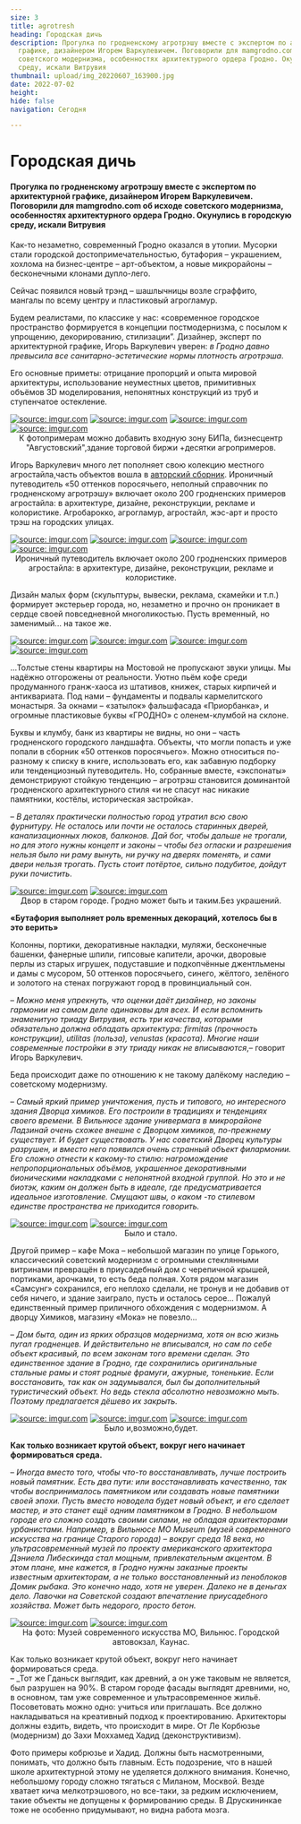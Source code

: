 ```yaml
---
size: 3
title: agrotresh
heading: Городская дичь
description: Прогулка по гродненскому агротрэшу вместе с экспертом по архитектурной
  графике, дизайнером Игорем Варкулевичем. Поговорили для mamgrodno.com об исходе
  советского модернизма, особенностях архитектурного ордера Гродно. Окунулись в городскую
  среду, искали Витрувия
thumbnail: upload/img_20220607_163900.jpg
date: 2022-07-02
height: 
hide: false
navigation: Сегодня

---
```

# **Городская дичь**

#### Прогулка по гродненскому агротрэшу вместе с экспертом по архитектурной графике, дизайнером Игорем Варкулевичем. Поговорили для mamgrodno.com об исходе советского модернизма, особенностях архитектурного ордера Гродно. Окунулись в городскую среду, искали Витрувия

Как-то незаметно, современный Гродно оказался в утопии. Мусорки стали городской достопримечательностью, бутафория – украшением, хохлома на бизнес-центре – арт-объектом, а новые микрорайоны – бесконечными клонами дупло-лего.

Сейчас появился новый трэнд – шашлычницы возле сграффито, мангалы по всему центру и пластиковый агрогламур. 

Будем реалистами, по классике у нас: «современное городское пространство формируется в концепции постмодернизма, с посылом к упрощению, декорированию, стилизации”.  Дизайнер, эксперт по архитектурной графике, Игорь Варкулевич уверен: _в Гродно давно превысила все санитарно-эстетические нормы плотность агротрэша_.

Его основные приметы: отрицание пропорций и опыта мировой архитектуры, использование неуместных цветов, примитивных объёмов 3D моделирования, непонятных конструкций из труб и ступенчатое остекление.

<div class="gallery4">
<!-- Смените gallery2 на gallery3 или gallery4, цифра определяет количество картинок в одном ряду -->
<a href="https://imgur.com/YvOFOGS"><img src="https://i.imgur.com/YvOFOGS.jpg" title="source: imgur.com" /></a>
<a href="https://imgur.com/rWfJm5i"><img src="https://i.imgur.com/rWfJm5i.jpg" title="source: imgur.com" /></a>
<a href="https://imgur.com/kHsmxQ4"><img src="https://i.imgur.com/kHsmxQ4.jpg" title="source: imgur.com" /></a>
<a href="https://imgur.com/HKirZgZ"><img src="https://i.imgur.com/HKirZgZ.jpg" title="source: imgur.com" /></a>
</div>  
<center>К фотопримерам можно добавить входную зону БИПа, бизнесцентр "Августовский",здание торговой биржи +десятки агропримеров.</center>
  
Игорь Варкулевич много лет пополняет свою колекцию местного агростайла,часть объектов вошла в [авторский сборник](https://www.behance.net/gallery/143655613/50-ottenkov-porosjachego). Ироничный путеводитель «50 оттенков поросячьего, неполный справочник по гродненскому агротрэшу» включает около 200 гродненских примеров агростайла: в архитектуре, дизайне, реконструкции, рекламе и колористике. Агробарокко, агрогламур, агростайл, жэс-арт и просто трэш на городских улицах.
  
<div class="gallery4">
<!-- Смените gallery2 на gallery3 или gallery4, цифра определяет количество картинок в одном ряду -->
<a href="https://imgur.com/mGtejS0"><img src="https://i.imgur.com/mGtejS0.jpg" title="source: imgur.com" /></a>
<a href="https://imgur.com/eFNDfn5"><img src="https://i.imgur.com/eFNDfn5.jpg" title="source: imgur.com" /></a>
<a href="https://imgur.com/ezUFmHt"><img src="https://i.imgur.com/ezUFmHt.jpg" title="source: imgur.com" /></a>
<a href="https://imgur.com/CM7LzCp"><img src="https://i.imgur.com/CM7LzCp.jpg" title="source: imgur.com" /></a>
</div>
<center>Ироничный путеводитель включает около 200 гродненских примеров агростайла: в архитектуре, дизайне, реконструкции, рекламе и колористике.</center>

Дизайн малых форм (скульптуры, вывески, реклама, скамейки и т.п.)  формирует экстерьер города, но, незаметно и прочно он проникает в сердце своей повседневной многоликостью. Пусть временный, но заменимый... на такое же.

<div class="gallery2">
<!-- Смените gallery2 на gallery3 или gallery4, цифра определяет количество картинок в одном ряду -->
<a href="https://imgur.com/ub29cAc"><img src="https://i.imgur.com/ub29cAc.jpg" title="source: imgur.com" /></a>
<a href="https://imgur.com/t87xjhb"><img src="https://i.imgur.com/t87xjhb.jpg" title="source: imgur.com" /></a>
<a href="https://imgur.com/dbuZnj6"><img src="https://i.imgur.com/dbuZnj6.jpg" title="source: imgur.com" /></a>
<a href="https://imgur.com/pwLkN0r"><img src="https://i.imgur.com/pwLkN0r.jpg" title="source: imgur.com" /></a>  
</div>

…Толстые стены квартиры на Мостовой не пропускают звуки улицы. Мы надёжно отгорожены от реальности. Уютно пьём кофе среди продуманного гранж-хаоса из штативов, книжек, старых кирпичей и антиквариата. Под нами – фундаменты и подвалы кармелитского монастыря. За окнами – «затылок» фальшфасада «Приорбанка», и огромные пластиковые  буквы «ГРОДНО» с оленем-клумбой на склоне.
  
Буквы и клумбу, банк из квартиры не видны, но они – часть гродненского городского ландшафта. Объекты, что могли попасть и уже попали в сборник «50 оттенков поросячьего». Можно относиться по-разному к списку в книге, использовать его, как забавную подборку или тенденциозный путеводитель. Но, собранные вместе, «экспонаты» демонстрируют стойкую тенденцию – агротрэш становится доминантой гродненского архитектурного стиля «и не спасут нас никакие памятники, костёлы, историческая застройка».
  
– _В деталях практически полностью город утратил всю свою фурнитуру. Не осталось или почти не осталось старинных дверей, канализационных люков, балконов. Дай бог, чтобы дальше не трогали, но для этого нужны концепт и законы – чтобы без огласки и разрешения нельзя было ни раму вынуть, ни ручку на дверях поменять, и сами двери нельзя трогать. Пусть стоит потёртое, сильно подубитое, дойдут руки почистить_.
  
<div class="gallery2">
<!-- Смените gallery2 на gallery3 или gallery4, цифра определяет количество картинок в одном ряду -->  
<a href="https://imgur.com/oXHn951"><img src="https://i.imgur.com/oXHn951.jpg" title="source: imgur.com" /></a>
<a href="https://imgur.com/Edm3PD3"><img src="https://i.imgur.com/Edm3PD3.jpg" title="source: imgur.com" /></a>
</div>
<center>Двор в старом городе. Гродно может быть и таким.Без украшений.</center>

**«Бутафория выполняет роль временных декораций, хотелось бы в это верить»**

Колонны, портики, декоративные накладки, муляжи, бесконечные башенки, фанерные шпили, гипсовые капители, арочки, дворовые перлы из старых игрушек, подуставшие и подкопчённые джентльмены и дамы с мусором, 50 оттенков поросячьего, синего, жёлтого, зелёного и золотого на стенах погружают город в провинциальный сон.

–  _Можно меня упрекнуть, что оценки даёт дизайнер, но законы гармонии на самом деле одинаковы для всех. И если вспомнить знаменитую триаду Витрувия, есть три качества, которыми обязательно должна обладать архитектура: firmitas (прочность конструкции), utilitas (польза), venustas (красота). Многие наши современные постройки в эту триаду никак не вписываются_,– говорит Игорь Варкулевич.  

Беда происходит даже по отношению к не такому далёкому наследию – советскому модернизму.

– _Самый яркий пример уничтожения, пусть и типового, но интересного здания Дворца химиков. Его построили в традициях и тенденциях своего времени.  В Вильнюсе здание универмага в микрорайоне Ладзинай очень схожее внешне с Дворцом химиков, по-прежнему существует. И будет существовать. У нас советский Дворец культуры разрушен, и вместо него появился очень странный объект филармонии. Его сложно отнести к какому-то стилю: нагромождение непропорциональных объёмов, украшенное декоративными бионическими накладками с непонятной входной группой. Но это и не биотэк, каким он должен быть в идеале, где предусматривается идеальное изготовление. Смущают швы, о каком -то стилевом единстве пространства не приходится говорить._

<div class="gallery2">
<!-- Смените gallery2 на gallery3 или gallery4, цифра определяет количество картинок в одном ряду -->
<a href="https://imgur.com/4qOYLIr"><img src="https://i.imgur.com/4qOYLIr.jpg" title="source: imgur.com" /></a>
<a href="https://imgur.com/YfMGpOZ"><img src="https://i.imgur.com/YfMGpOZ.jpg" title="source: imgur.com" /></a>
</div>
<center>Было и стало.</center>

Другой пример – кафе Мока – небольшой магазин по улице Горького, классический советский модернизм с огромными стеклянными витринами превращён в приусадебный дом с черепичной крышей, портиками, арочками, то есть беда полная. Хотя рядом магазин «Самсунг» сохранился, его неплохо сделали, не тронув и не добавив от себя ничего, и здание заиграло, пусть и осталось серое… Пожалуй единственный пример приличного обхождения с модернизмом. А дворцу Химиков, магазину «Мока» не повезло…

– _Дом быта, один из ярких образцов модернизма, хотя он всю жизнь пугал гродненцев. И действительно не вписывался, но сам по себе объект красивый, по всем законам того времени сделан. Это единственное здание в Гродно, где сохранились оригинальные стальные рамы и стоят родные фрамуги, ажурные, тоненькие.  Если восстановить, так как он задумывался, был бы дополнительный туристический объект.  Но ведь стекла абсолютно невозможно мыть. Поэтому предлагается дёшево их закрыть._

<div class="gallery3">
<!-- Смените gallery2 на gallery3 или gallery4, цифра определяет количество картинок в одном ряду -->
<a href="https://imgur.com/TmSRrlH"><img src="https://i.imgur.com/TmSRrlH.jpg" title="source: imgur.com" /></a>
<a href="https://imgur.com/eASd0hY"><img src="https://i.imgur.com/eASd0hY.jpg" title="source: imgur.com" /></a>
<a href="https://imgur.com/SHMn5UH"><img src="https://i.imgur.com/SHMn5UH.jpg" title="source: imgur.com" /></a>
</div>
<center>Было и,возможно,будет.</center>

**Как только возникает крутой объект, вокруг него начинает формироваться среда.**

– _Иногда вместо того, чтобы что-то восстанавливать, лучше построить новый памятник. Есть два пути: или восстанавливать качественно, так чтобы воспринималось памятником или создавать новые памятники своей эпохи. Пусть вместо новодела будет новый объект, и его сделает мастер, и это станет ещё одним памятником в Гродно. В небольшом городе его сложно создать своими силами, не обладая архитекторами урбанистами.  Например, в Вильнюсе MO Museum (музей современного искусства на границе Старого города) – вокруг среда 18 века, но ультрасовременный музей по проекту американского архитектора Дэниела Либескинда стал мощным, привлекательным акцентом.  В этом плане, мне кажется, в Гродно нужны заказные проекты известным архитекторам, а не только восстановленный из пеноблоков Домик рыбака.  Это конечно надо, хотя не уверен. Далеко не в деньгах дело. Лавочки на Советской создают впечатление приусадебного хозяйства. Может быть недорого, просто бетон._

<div class="gallery2">
<!-- Смените gallery2 на gallery3 или gallery4, цифра определяет количество картинок в одном ряду -->
<a href="https://imgur.com/8P5i4Cj"><img src="https://i.imgur.com/8P5i4Cj.jpg" title="source: imgur.com" /></a>
<a href="https://imgur.com/f2qetuY"><img src="https://i.imgur.com/f2qetuY.jpg" title="source: imgur.com" /></a>
</div>
<center>На фото: Музей современного искусства МО, Вильнюс. Городской автовокзал, Каунас.</center>  

Как только возникает крутой объект, вокруг него начинает формироваться среда.  
– _Тот же Гданьск выглядит, как древний, а он уже таковым не является, был разрушен на 90%. В старом городе фасады выглядят древними, но, в основном, там уже современное и ультрасовременное жильё.  Посоветовать можно одно: учиться или приглашать. Все должно накладываться на креативный подход к проектированию. Архитекторы должны ездить, видеть, что происходит в мире. От Ле Корбюзье (модернизм) до Захи Моххамед Хадид (деконструктивизм). 

Фото примеры кобрюзье и Хадид. 
Должны быть насмотренными, понимать, что должно быть главным. Есть подозрение, что в нашей школе архитектурной этому не уделяется должного внимания. 
Конечно, небольшому городу сложно тягаться с Миланом, Москвой. Везде хватает кича мелкотрэшового, но все-таки, за редким исключением, такие объекты не допущены к формированию среды. В Друскининкае тоже не особенно придумывают, но видна работа мозга.